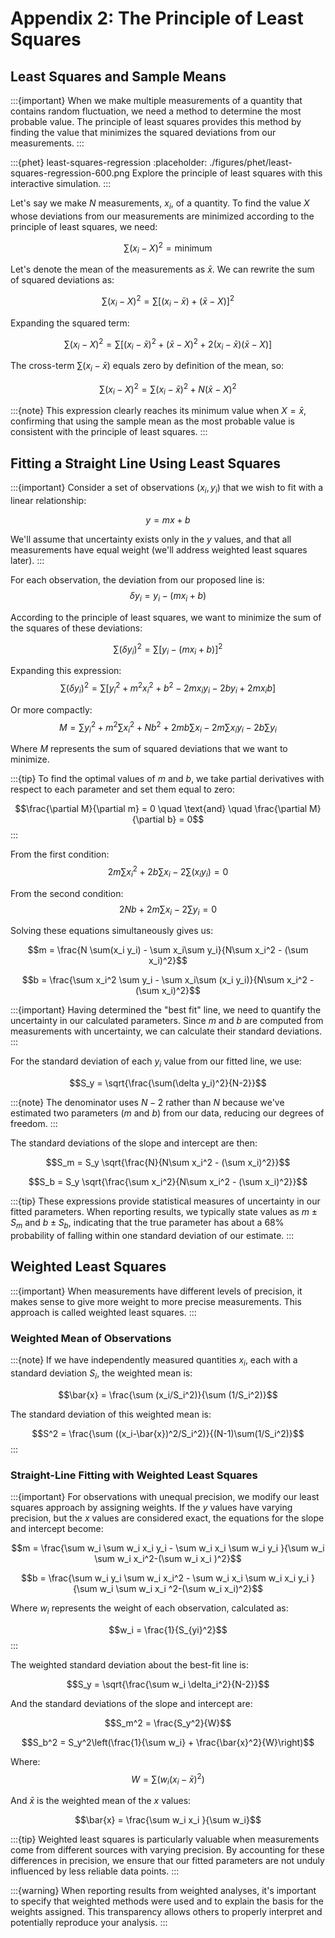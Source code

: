 # Appendix 2: The Principle of Least Squares

## Least Squares and Sample Means

:::{important}
When we make multiple measurements of a quantity that contains random fluctuation, we need a method to determine the most probable value. The principle of least squares provides this method by finding the value that minimizes the squared deviations from our measurements.
:::

:::{phet} least-squares-regression
:placeholder: ./figures/phet/least-squares-regression-600.png
Explore the principle of least squares with this interactive simulation.
:::

Let's say we make $N$ measurements, $x_i$, of a quantity. To find the value $X$ whose deviations from our measurements are minimized according to the principle of least squares, we need:

$$\sum(x_i-X)^2 = \text{minimum}$$

Let's denote the mean of the measurements as $\bar{x}$. We can rewrite the sum of squared deviations as:

$$\sum (x_i - X)^2 = \sum[(x_i - \bar{x}) + (\bar{x}-X)]^2$$

Expanding the squared term:

$$\sum (x_i - X)^2 = \sum[(x_i - \bar{x})^2 + (\bar{x}-X)^2 + 2(x_i - \bar{x})(\bar{x}-X)]$$

The cross-term $\sum(x_i - \bar{x})$ equals zero by definition of the mean, so:

$$\sum (x_i - X)^2 = \sum(x_i - \bar{x})^2 + N(\bar{x}-X)^2$$

:::{note}
This expression clearly reaches its minimum value when $X = \bar{x}$, confirming that using the sample mean as the most probable value is consistent with the principle of least squares.
:::

## Fitting a Straight Line Using Least Squares

:::{important}
Consider a set of observations $(x_i, y_i)$ that we wish to fit with a linear relationship:

$$y = mx + b$$

We'll assume that uncertainty exists only in the $y$ values, and that all measurements have equal weight (we'll address weighted least squares later).
:::

For each observation, the deviation from our proposed line is:
$$\delta y_i = y_i - (mx_i + b)$$

According to the principle of least squares, we want to minimize the sum of the squares of these deviations:

$$\sum(\delta y_i)^2 = \sum[y_i - (mx_i + b)]^2$$

Expanding this expression:
$$\sum(\delta y_i)^2 = \sum[y_i^2 + m^2 x_i^2 + b^2 - 2m x_i y_i - 2b y_i + 2m x_i b]$$

Or more compactly:
$$M = \sum y_i^2 + m^2\sum x_i^2 + Nb^2 + 2mb\sum x_i - 2m\sum x_i y_i - 2b\sum y_i$$

Where $M$ represents the sum of squared deviations that we want to minimize.

:::{tip}
To find the optimal values of $m$ and $b$, we take partial derivatives with respect to each parameter and set them equal to zero:

$$\frac{\partial M}{\partial m} = 0 \quad \text{and} \quad \frac{\partial M}{\partial b} = 0$$
:::

From the first condition:
$$2m\sum x_i^2 + 2b\sum x_i - 2\sum(x_i y_i) = 0$$

From the second condition:
$$2Nb + 2m\sum x_i - 2\sum y_i = 0$$

Solving these equations simultaneously gives us:

$$m = \frac{N \sum(x_i y_i) - \sum x_i\sum y_i}{N\sum x_i^2 - (\sum x_i)^2}$$

$$b = \frac{\sum x_i^2 \sum y_i - \sum x_i\sum (x_i y_i)}{N\sum x_i^2 - (\sum x_i)^2}$$

:::{important}
Having determined the "best fit" line, we need to quantify the uncertainty in our calculated parameters. Since $m$ and $b$ are computed from measurements with uncertainty, we can calculate their standard deviations.
:::

For the standard deviation of each $y_i$ value from our fitted line, we use:

$$S_y = \sqrt{\frac{\sum(\delta y_i)^2}{N-2}}$$

:::{note}
The denominator uses $N-2$ rather than $N$ because we've estimated two parameters ($m$ and $b$) from our data, reducing our degrees of freedom.
:::

The standard deviations of the slope and intercept are then:

$$S_m = S_y \sqrt{\frac{N}{N\sum x_i^2 - (\sum x_i)^2}}$$

$$S_b = S_y \sqrt{\frac{\sum x_i^2}{N\sum x_i^2 - (\sum x_i)^2}}$$

:::{tip}
These expressions provide statistical measures of uncertainty in our fitted parameters. When reporting results, we typically state values as $m \pm S_m$ and $b \pm S_b$, indicating that the true parameter has about a 68% probability of falling within one standard deviation of our estimate.
:::

## Weighted Least Squares

:::{important}
When measurements have different levels of precision, it makes sense to give more weight to more precise measurements. This approach is called weighted least squares.
:::

### Weighted Mean of Observations

:::{note}
If we have independently measured quantities $x_i$, each with a standard deviation $S_i$, the weighted mean is:

$$\bar{x} = \frac{\sum (x_i/S_i^2)}{\sum (1/S_i^2)}$$

The standard deviation of this weighted mean is:

$$S^2 = \frac{\sum ((x_i-\bar{x})^2/S_i^2)}{(N-1)\sum(1/S_i^2)}$$
:::

### Straight-Line Fitting with Weighted Least Squares

:::{important}
For observations with unequal precision, we modify our least squares approach by assigning weights. If the $y$ values have varying precision, but the $x$ values are considered exact, the equations for the slope and intercept become:

$$m = \frac{\sum w_i \sum w_i x_i y_i - \sum w_i x_i \sum w_i y_i }{\sum w_i \sum w_i x_i^2-(\sum w_i x_i )^2}$$

$$b = \frac{\sum w_i y_i \sum w_i x_i^2 - \sum w_i x_i \sum w_i x_i y_i }{\sum w_i  \sum w_i x_i ^2-(\sum w_i x_i)^2}$$

Where $w_i$ represents the weight of each observation, calculated as:

$$w_i = \frac{1}{S_{yi}^2}$$
:::

The weighted standard deviation about the best-fit line is:

$$S_y = \sqrt{\frac{\sum w_i \delta_i^2}{N-2}}$$

And the standard deviations of the slope and intercept are:

$$S_m^2 = \frac{S_y^2}{W}$$

$$S_b^2 = S_y^2\left(\frac{1}{\sum w_i} + \frac{\bar{x}^2}{W}\right)$$

Where:
$$W = \sum(w_i (x_i-\bar{x})^2)$$

And $\bar{x}$ is the weighted mean of the $x$ values:

$$\bar{x} = \frac{\sum w_i x_i }{\sum w_i}$$

:::{tip}
Weighted least squares is particularly valuable when measurements come from different sources with varying precision. By accounting for these differences in precision, we ensure that our fitted parameters are not unduly influenced by less reliable data points.
:::

:::{warning}
When reporting results from weighted analyses, it's important to specify that weighted methods were used and to explain the basis for the weights assigned. This transparency allows others to properly interpret and potentially reproduce your analysis.
:::
